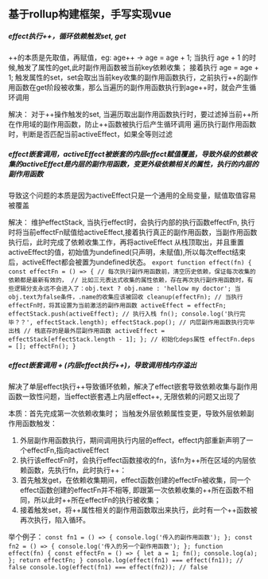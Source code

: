 ## 基于rollup构建框架，手写实现vue

##### effect执行++，循环依赖触发set, get

++的本质是先取值，再赋值，eg: age++ -> age = age + 1;
当执行 age + 1 的时候,触发了属性的get,此时副作用函数被当前key依赖收集；
接着执行 age = age + 1; 触发属性的set，set会取出当前key收集的副作用函数执行，之前执行++的副作用函数在get阶段被收集，那么当遍历的副作用函数执行到age++时，就会产生循环调用

解决：
对于++操作触发的set, 当遍历取出副作用函数执行时，要过滤掉当前++所在作用域的副作用函数，防止++函数被执行后产生循环调用
遍历执行副作用函数时，判断是否匹配当前activeEffect，如果全等则过滤


##### effect嵌套调用，activeEffect被嵌套的内层effect赋值覆盖，导致外级的依赖收集的activeEffect是内层的副作用函数，变更外级依赖相关的属性，执行的内层的副作用函数

导致这个问题的本质是因为activeEffect只是一个通用的全局变量，赋值取值容易被覆盖

解决：
维护effectStack, 当执行effect时，会执行内部的执行函数effectFn, 执行时将当前effectFn赋值给activeEffect,接着执行真正的副作用函数，当副作用函数执行后，此时完成了依赖收集工作，再将activeEffect
从栈顶取出，并且重置activeEffect的值，初始值为undefined(只声明，未赋值),所以每次effect结束后，activeEffect都会被置为undefined状态。
`
export function effect(fn) {
    const effectFn = () => {
        // 每次执行副作用函数前，清空历史依赖，保证每次收集的依赖都是最新有效的，
        // 比如三元表达式收集的属性依赖，存在再次执行副作用函数时，有些逻辑分支永远不会进入了：obj.text ? obj.name : 'hellow my doctor'; 当obj.text为false条件，.name的收集应该被回收
        cleanup(effectFn);
        // 当执行effectFn时，将其设置为当前激活的副作用函数
        activeEffect = effectFn;
        effectStack.push(activeEffect); // 执行入栈
        fn();
        console.log('执行完毕？？', effectStack.length);
        effectStack.pop(); // 内层副作用函数执行完毕出栈
        // 栈底存的是最外层副作用函数
        activeEffect = effectStack[effectStack.length - 1];
    };
    // 初始化deps属性
    effectFn.deps = [];
    effectFn();
}
`


##### effect嵌套调用 + (内层effect执行++)，导致调用栈内存溢出
解决了单层effect执行++导致循环依赖，解决了effect嵌套导致依赖收集与副作用函数一致性问题，当effect嵌套遇上内层effect++, 无限依赖的问题又出现了

本质：首先完成第一次依赖收集时；
当触发外层依赖属性变更，导致外层依赖副作用函数触发：
1. 外层副作用函数执行，期间调用执行内层的effect，effect内部重新声明了一个effectFn,指向activeEffect
2. 执行该effectFn时，会执行effect函数接收的fn，该fn为++所在区域的内层依赖函数，先执行fn，此时执行++：
3. 首先触发get，在依赖收集期间，effect函数创建的effectFn被收集，同一个effect函数创建的effectFn并不相等, 即跟第一次依赖收集的++所在函数不相同，所以此时++所在effectFn的执行被收集；
4. 接着触发set，将++属性相关的副作用函数取出来执行，此时有一个++函数被再次执行，陷入循环。

举个例子：
`
const fn1 = () => {
    console.log('传入的副作用函数');
};
const fn2 = () => {
    console.log('传入的另一个副作用函数');
};
function effect(fn) {
    const effectFn = () => {
        let a = 1;
        fn();
        console.log(a);
    };
    return effectFn;
}
console.log(effect(fn1) === effect(fn1)); // false
console.log(effect(fn1) === effect(fn2)); // false
`